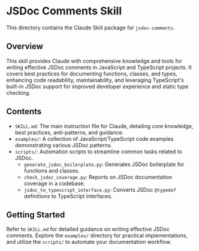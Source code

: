 # JSDoc Comments Skill

This directory contains the Claude Skill package for `jsdoc-comments`.

## Overview

This skill provides Claude with comprehensive knowledge and tools for writing effective JSDoc comments in JavaScript and TypeScript projects. It covers best practices for documenting functions, classes, and types, enhancing code readability, maintainability, and leveraging TypeScript's built-in JSDoc support for improved developer experience and static type checking.

## Contents

*   `SKILL.md`: The main instruction file for Claude, detailing core knowledge, best practices, anti-patterns, and guidance.
*   `examples/`: A collection of JavaScript/TypeScript code examples demonstrating various JSDoc patterns.
*   `scripts/`: Automation scripts to streamline common tasks related to JSDoc.
    *   `generate_jsdoc_boilerplate.py`: Generates JSDoc boilerplate for functions and classes.
    *   `check_jsdoc_coverage.py`: Reports on JSDoc documentation coverage in a codebase.
    *   `jsdoc_to_typescript_interface.py`: Converts JSDoc `@typedef` definitions to TypeScript interfaces.

## Getting Started

Refer to `SKILL.md` for detailed guidance on writing effective JSDoc comments. Explore the `examples/` directory for practical implementations, and utilize the `scripts/` to automate your documentation workflow.
